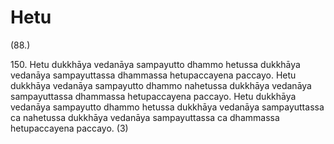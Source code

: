 

# Hetu







(88.)

150\. Hetu dukkhāya vedanāya sampayutto dhammo hetussa dukkhāya vedanāya sampayuttassa dhammassa hetupaccayena paccayo. Hetu dukkhāya vedanāya sampayutto dhammo nahetussa dukkhāya vedanāya sampayuttassa dhammassa hetupaccayena paccayo. Hetu dukkhāya vedanāya sampayutto dhammo hetussa dukkhāya vedanāya sampayuttassa ca nahetussa dukkhāya vedanāya sampayuttassa ca dhammassa hetupaccayena paccayo. (3)



